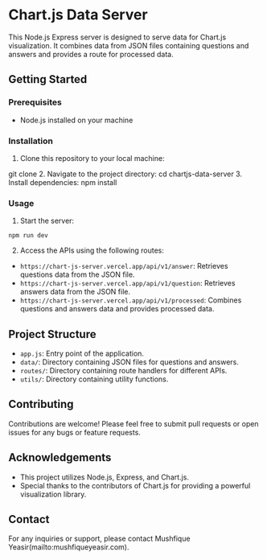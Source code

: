 # Chart.js Data Server

This Node.js Express server is designed to serve data for Chart.js visualization. It combines data from JSON files containing questions and answers and provides a route for processed data.

## Getting Started

### Prerequisites

- Node.js installed on your machine

### Installation

1. Clone this repository to your local machine:

git clone <repository-url>
2. Navigate to the project directory:
cd chartjs-data-server
3. Install dependencies:
npm install


### Usage

1. Start the server:

```
npm run dev
```

2. Access the APIs using the following routes:

- `https://chart-js-server.vercel.app/api/v1/answer`: Retrieves questions data from the JSON file.
- `https://chart-js-server.vercel.app/api/v1/question`: Retrieves answers data from the JSON file.
- `https://chart-js-server.vercel.app/api/v1/processed`: Combines questions and answers data and provides processed data.

## Project Structure

- `app.js`: Entry point of the application.
- `data/`: Directory containing JSON files for questions and answers.
- `routes/`: Directory containing route handlers for different APIs.
- `utils/`: Directory containing utility functions.

## Contributing

Contributions are welcome! Please feel free to submit pull requests or open issues for any bugs or feature requests.


## Acknowledgements

- This project utilizes Node.js, Express, and Chart.js.
- Special thanks to the contributors of Chart.js for providing a powerful visualization library.
  
## Contact

For any inquiries or support, please contact Mushfique Yeasir(mailto:mushfiqueyeasir.com).
